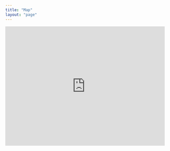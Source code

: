 ```yaml
---
title: "Map"
layout: "page"
---
```


<!-- map made responsive using this guide: http://www.labnol.org/internet/embed-responsive-google-maps/28333/ -->
<style>
    .google-maps {
        position: relative;
        padding-bottom: 75%; // This is the aspect ratio
        height: 0;
        overflow: hidden;
    }
    .google-maps iframe {
        position: absolute;
        top: 0;
        left: 0;
        width: 100% !important;
        height: 100% !important;
    }
</style>

<div class='google-maps'>
    <iframe
    src="https://www.google.com/maps/embed?pb=!1m18!1m12!1m3!1d100272.84920104512!2d-122.69555621812466!3d38.24409253556621!2m3!1f0!2f0!3f0!3m2!1i1024!2i768!4f13.1!3m3!1m2!1s0x80844a8cc2740c4d%3A0xabffb835642d62f2!2sPetaluma%2C+CA!5e0!3m2!1sen!2sus!4v1453686977389"
    width="600" height="450" frameborder="0" style="border:0"
    allowfullscreen></iframe>
</div>
